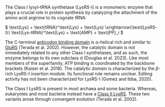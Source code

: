 
The Class I lysyl-tRNA synthetase (LysRS-I) is a monomeric enzyme that plays a crucial role in protein synthesis by catalyzing the attachment of the amino acid arginine to its cognate tRNA:




$ \text{Lys} + \text{tRNA}^\text{Lys} + \text{Lys} \xrightarrow{\text{LysRS-I}} \text{Lys-tRNA}^\text{Lys} + \text{AMP} + \text{PP}_i  $




The C-terminal [anticodon binding domain](/superfamily/class1/Anticodon_binding_domain_EK) is &alpha;-helical rich and similar to [GluRS](/class1/glu1) (Terada et al. 2002). 
However, the catalytic domain is not immediately related to any other Class I synthetases, and as such, the enzyme belongs to its own subclass d (Douglas et al. 2023).
Like most members of the superfamily, ATP binding is coordinated by the backbone brackets (Kaiser et al. 2018). 
The catalytic domain is characterized by the $\beta$-rich LysRS-I insertion module. Its functional role remains unclear. 
Editing activity has not been characterized for LysRS-I (Gomez and Ibba, 2020).  

The Class I LysRS is present in most archaea and some bacteria. Whereas, eukaryotes and most bacteria instead have a [Class II LysRS](/class2/lys). 
These two variants arose through convergent evolution (Terada et al. 2002).

